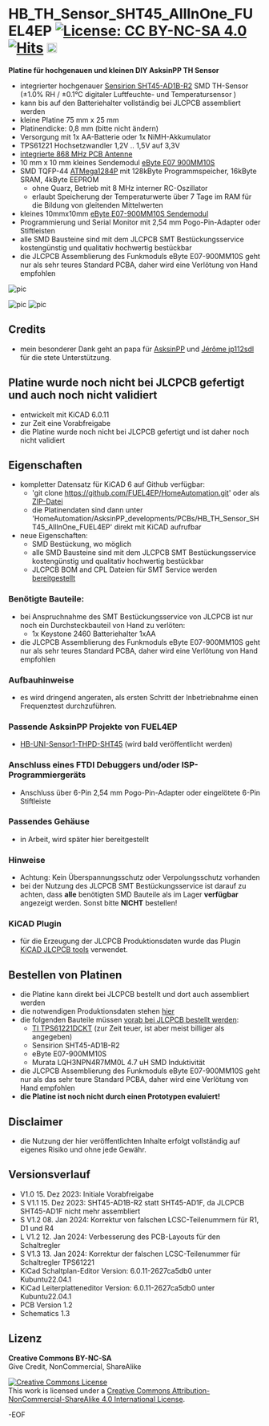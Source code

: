 # HB_TH_Sensor_SHT45_AllInOne_FUEL4EP [![License: CC BY-NC-SA 4.0](https://img.shields.io/badge/License-CC%20BY--NC--SA%204.0-lightgrey.svg)](https://creativecommons.org/licenses/by-nc-sa/4.0/)[![Hits](https://hits.seeyoufarm.com/api/count/incr/badge.svg?url=https%3A%2F%2Fgithub.com%2FFUEL4EP%2FHomeAutomation%2Ftree%2Fmaster%2FAsksinPP_developments%2FPCBs%2FHB_TH_Sensor_SHT45_AllInOne_FUEL4EP&count_bg=%2379C83D&title_bg=%23555555&icon=&icon_color=%23E7E7E7&title=hits&edge_flat=false)](https://hits.seeyoufarm.com) <a href='https://ko-fi.com/FUEL4EP' target='_blank'><img height='20' style='border:0px;height:20px;' src='https://cdn.ko-fi.com/cdn/kofi1.png?v=2' border='0' alt='Buy Me a Coffee at ko-fi.com' /></a>

**Platine für hochgenauen und kleinen DIY AsksinPP TH Sensor**
- integrierter hochgenauer [Sensirion SHT45-AD1B-R2](https://sensirion.com/products/catalog/SHT45) SMD TH-Sensor (±1.0% RH / ±0.1°C digitaler Luftfeuchte- und Temperatursensor )
- kann bis auf den Batteriehalter vollständig bei JLCPCB assembliert werden
- kleine Platine 75 mm x 25 mm
- Platinendicke: 0,8 mm (bitte nicht ändern)
- Versorgung mit 1x AA-Batterie oder 1x NiMH-Akkumulator
- TPS61221 Hochsetzwandler 1,2V .. 1,5V auf 3,3V
- [integrierte 868 MHz PCB Antenne](https://www.ti.com/lit/an/swra416/swra416.pdf)
- 10 mm x 10 mm kleines Sendemodul [eByte E07 900MM10S](https://datasheet.lcsc.com/lcsc/2305061757_Chengdu-Ebyte-Elec-Tech-E07-900MM10S_C5844212.pdf)
- SMD TQFP-44 [ATMega1284P](https://ww1.microchip.com/downloads/en/DeviceDoc/doc8059.pdf) mit 128kByte Programmspeicher, 16kByte SRAM, 4kByte EEPROM
	+ ohne Quarz, Betrieb mit 8 MHz interner RC-Oszillator
	+ erlaubt Speicherung der Temperaturwerte über 7 Tage im RAM für die Bildung von gleitenden Mittelwerten 
- kleines 10mmx10mm [eByte E07-900MM10S Sendemodul](https://ebyteiot.com/products/ebyte-e07-900MM10Sti-cc1101-wireless-rf-module-868mhz-915mhz-ipex-stamp?_pos=2&_sid=bbf1d47dc&_ss=r)
- Programmierung und Serial Monitor mit 2,54 mm Pogo-Pin-Adapter oder Stiftleisten
- alle SMD Bausteine sind mit dem JLCPCB SMT Bestückungsservice kostengünstig und qualitativ hochwertig bestückbar
- die JLCPCB Assemblierung des Funkmoduls eByte E07-900MM10S geht nur als sehr teures Standard PCBA, daher wird eine Verlötung von Hand empfohlen

![pic](PNGs/HB_TH_Sensor_SHT45_AllInOne_FUEL4EP_top_view.png)

![pic](PNGs/HB_TH_Sensor_SHT45_AllInOne_FUEL4EP_PCB_top_3D.png)
![pic](PNGs/HB_TH_Sensor_SHT45_AllInOne_FUEL4EP_PCB_back_3D.png)




## Credits

- mein besonderer Dank geht an papa für [AsksinPP](https://github.com/pa-pa/AskSinPP) und [Jérôme jp112sdl](https://github.com/jp112sdl) für die stete Unterstützung.

## Platine wurde noch nicht bei JLCPCB gefertigt und auch noch nicht validiert

- entwickelt mit KiCAD 6.0.11
- zur Zeit eine Vorabfreigabe
- die Platine wurde noch nicht bei JLCPCB gefertigt und ist daher noch nicht validiert


## Eigenschaften

- kompletter Datensatz für KiCAD 6 auf Github verfügbar:
    + 'git clone https://github.com/FUEL4EP/HomeAutomation.git' oder als [ZIP-Datei](https://github.com/FUEL4EP/HomeAutomation/archive/refs/heads/master.zip)
    + die Platinendaten sind dann unter 'HomeAutomation/AsksinPP_developments/PCBs/HB_TH_Sensor_SHT45_AllInOne_FUEL4EP' direkt mit KiCAD aufrufbar
- neue Eigenschaften:
    + SMD Bestückung, wo möglich
    + alle SMD Bausteine sind mit dem JLCPCB SMT Bestückungsservice kostengünstig und qualitativ hochwertig bestückbar
    + JLCPCB BOM and CPL Dateien für SMT Service werden [bereitgestellt](./jlcpcb/production_files)

### Benötigte Bauteile:

- bei Anspruchnahme des SMT Bestückungsservice von JLCPCB ist nur noch ein Durchsteckbauteil von Hand zu verlöten:
	* 1x Keystone 2460 Batteriehalter 1xAA
- die JLCPCB Assemblierung des Funkmoduls eByte E07-900MM10S geht nur als sehr teures Standard PCBA, daher wird eine Verlötung von Hand empfohlen


### Aufbauhinweise

- es wird dringend angeraten, als ersten Schritt der Inbetriebnahme einen Frequenztest durchzuführen.
    
### Passende AsksinPP Projekte von FUEL4EP
   + [HB-UNI-Sensor1-THPD-SHT45](https://github.com/FUEL4EP/HomeAutomation/tree/master/AsksinPP_developments/sketches/HB-UNI-Sensor1-THPD-SHT45) (wird bald veröffentlicht werden)
    

### Anschluss eines FTDI Debuggers und/oder ISP-Programmiergeräts

- Anschluss über 6-Pin 2,54 mm Pogo-Pin-Adapter oder eingelötete 6-Pin Stiftleiste

### Passendes Gehäuse
- in Arbeit, wird später hier bereitgestellt

### Hinweise
* Achtung: Kein Überspannungsschutz oder Verpolungsschutz vorhanden
* bei der Nutzung des JLCPCB SMT Bestückungsservice ist darauf zu achten, dass **alle** benötigten SMD Bauteile als im Lager **verfügbar** angezeigt werden. Sonst bitte **NICHT** bestellen!

### KiCAD Plugin
- für die Erzeugung der JLCPCB Produktionsdaten wurde das Plugin [KiCAD JLCPCB tools](https://github.com/bouni/kicad-jlcpcb-tools) verwendet.


## Bestellen von Platinen

- die Platine kann direkt bei JLCPCB bestellt und dort auch assembliert werden
- die notwendigen Produktionsdaten stehen [hier](./jlcpcb/production_files/)
- die folgenden Bauteile müssen [vorab bei JLCPCB bestellt werden](https://jlcpcb.com/help/article/53-what-is-jlcpcb-parts-pre-order-service):
	+ [TI TPS61221DCKT](https://jlcpcb.com/parts/componentSearch?searchTxt=TPS61221) (zur Zeit teuer, ist aber meist billiger als angegeben)
	+ Sensirion SHT45-AD1B-R2
	+ eByte E07-900MM10S
	+ Murata LQH3NPN4R7MM0L 4.7 uH SMD Induktivität
- die JLCPCB Assemblierung des Funkmoduls eByte E07-900MM10S geht nur als das sehr teure Standard PCBA, daher wird eine Verlötung von Hand empfohlen
- **die Platine ist noch nicht durch einen Prototypen evaluiert!**

## Disclaimer

-   die Nutzung der hier veröffentlichten Inhalte erfolgt vollständig auf eigenes Risiko und ohne jede Gewähr.

## Versionsverlauf

-   V1.0 15. Dez 2023: Initiale Vorabfreigabe
-	S V1.1 15. Dez 2023: SHT45-AD1B-R2 statt SHT45-AD1F, da JLCPCB SHT45-AD1F
nicht mehr assembliert
-	S V1.2	 08. Jan 2024: Korrektur von falschen LCSC-Teilenummern für R1, D1 und R4
-	L V1.2 12. Jan 2024: Verbesserung des PCB-Layouts für den Schaltregler
-	S V1.3 13. Jan 2024: Korrektur der falschen LCSC-Teilenummer für Schaltregler TPS61221
- 	KiCad Schaltplan-Editor   Version: 6.0.11-2627ca5db0 unter Kubuntu22.04.1
- 	KiCad Leiterplatteneditor Version: 6.0.11-2627ca5db0 unter Kubuntu22.04.1
- 	PCB Version 1.2
- 	Schematics  1.3

## Lizenz 

**Creative Commons BY-NC-SA**<br>
Give Credit, NonCommercial, ShareAlike

<a rel="license" href="http://creativecommons.org/licenses/by-nc-sa/4.0/"><img alt="Creative Commons License" style="border-width:0" src="https://i.creativecommons.org/l/by-nc-sa/4.0/88x31.png" /></a><br />This work is licensed under a <a rel="license" href="http://creativecommons.org/licenses/by-nc-sa/4.0/">Creative Commons Attribution-NonCommercial-ShareAlike 4.0 International License</a>.


-EOF
	

